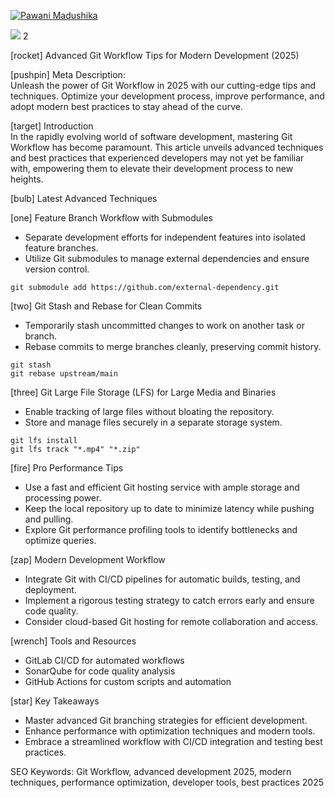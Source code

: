 [![Pawani Madushika](https://media2.dev.to/dynamic/image/width=50,height=50,fit=cover,gravity=auto,format=auto/https%3A%2F%2Fdev-to-uploads.s3.amazonaws.com%2Fuploads%2Fuser%2Fprofile_image%2F2735703%2Fc4212c79-3e5b-449e-b45c-953a51a44f5b.jpg)](https://dev.to/d_thiranjaya_6d3ec4552111)

 ![](https://assets.dev.to/assets/sparkle-heart-5f9bee3767e18deb1bb725290cb151c25234768a0e9a2bd39370c382d02920cf.svg) 2

\[rocket\] Advanced Git Workflow Tips for Modern Development (2025)

\[pushpin\] Meta Description:  
Unleash the power of Git Workflow in 2025 with our cutting-edge tips and techniques. Optimize your development process, improve performance, and adopt modern best practices to stay ahead of the curve.

\[target\] Introduction  
In the rapidly evolving world of software development, mastering Git Workflow has become paramount. This article unveils advanced techniques and best practices that experienced developers may not yet be familiar with, empowering them to elevate their development process to new heights.

\[bulb\] Latest Advanced Techniques

\[one\] Feature Branch Workflow with Submodules

-   Separate development efforts for independent features into isolated feature branches.
-   Utilize Git submodules to manage external dependencies and ensure version control.

```
git submodule add https://github.com/external-dependency.git
```

\[two\] Git Stash and Rebase for Clean Commits

-   Temporarily stash uncommitted changes to work on another task or branch.
-   Rebase commits to merge branches cleanly, preserving commit history.

```
git stash
git rebase upstream/main
```

\[three\] Git Large File Storage (LFS) for Large Media and Binaries

-   Enable tracking of large files without bloating the repository.
-   Store and manage files securely in a separate storage system.

```
git lfs install
git lfs track "*.mp4" "*.zip"
```

\[fire\] Pro Performance Tips

-   Use a fast and efficient Git hosting service with ample storage and processing power.
-   Keep the local repository up to date to minimize latency while pushing and pulling.
-   Explore Git performance profiling tools to identify bottlenecks and optimize queries.

\[zap\] Modern Development Workflow

-   Integrate Git with CI/CD pipelines for automatic builds, testing, and deployment.
-   Implement a rigorous testing strategy to catch errors early and ensure code quality.
-   Consider cloud-based Git hosting for remote collaboration and access.

\[wrench\] Tools and Resources

-   GitLab CI/CD for automated workflows
-   SonarQube for code quality analysis
-   GitHub Actions for custom scripts and automation

\[star\] Key Takeaways

-   Master advanced Git branching strategies for efficient development.
-   Enhance performance with optimization techniques and modern tools.
-   Embrace a streamlined workflow with CI/CD integration and testing best practices.

SEO Keywords: Git Workflow, advanced development 2025, modern techniques, performance optimization, developer tools, best practices 2025